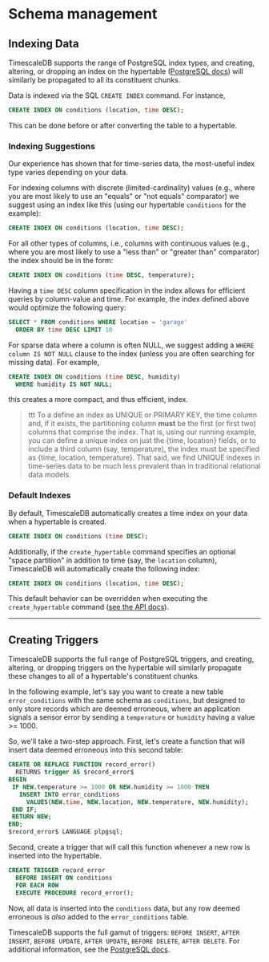 # Schema management

## Indexing Data <a id="indexing"></a>

TimescaleDB supports the range of PostgreSQL index types, and creating, altering,
or dropping an index on the hypertable ([PostgreSQL docs][postgres-createindex])
will similarly be propagated to all its constituent chunks.

Data is indexed via the SQL `CREATE INDEX` command. For instance,
```sql
CREATE INDEX ON conditions (location, time DESC);
```
This can be done before or after converting the table to a hypertable.

### Indexing Suggestions

Our experience has shown that for time-series data, the most-useful index type
varies depending on your data.

For indexing columns with discrete (limited-cardinality) values (e.g., where you
are most likely to use an "equals" or "not equals" comparator) we suggest using
an index like this (using our hypertable `conditions` for the example):
```sql
CREATE INDEX ON conditions (location, time DESC);
```
For all other types of columns, i.e., columns with continuous values (e.g.,
where you are most likely to use a
"less than" or "greater than" comparator) the index should be in the form:
```sql
CREATE INDEX ON conditions (time DESC, temperature);
```
Having a `time DESC` column specification in the index allows for efficient
queries by column-value and time. For example, the index defined above would
optimize the following query:
```sql
SELECT * FROM conditions WHERE location = 'garage'
  ORDER BY time DESC LIMIT 10
```

For sparse data where a column is often NULL, we suggest adding
a `WHERE column IS NOT NULL` clause to the index (unless you are often
searching for missing data). For example,

```sql
CREATE INDEX ON conditions (time DESC, humidity)
  WHERE humidity IS NOT NULL;
```
this creates a more compact, and thus efficient, index.

>ttt <a id="unique_indexes"></a> To a define an index as UNIQUE or PRIMARY KEY, the time column and, if it
exists, the partitioning column **must** be the first (or first two)
columns that comprise the index.  That is, using our running
example, you can define a unique index on just the {time, location} fields,
or to include a third column (say, temperature), the index
must be specified as {time, location, temperature}.  That said, we
find UNIQUE indexes in time-series data to be much less prevalent than
in traditional relational data models.


### Default Indexes

By default, TimescaleDB automatically creates a time index on your data when a hypertable is created.

```sql
CREATE INDEX ON conditions (time DESC);
```

Additionally, if the `create_hypertable` command specifies an optional
"space partition" in addition to time (say, the `location` column),
TimescaleDB will automatically create the following index:

```sql
CREATE INDEX ON conditions (location, time DESC);
```

This default behavior can be overridden when executing the `create_hypertable` command
([see the API docs][create_hypertable]).

---

## Creating Triggers <a id="triggers"></a>

TimescaleDB supports the full range of PostgreSQL triggers, and creating,
altering, or dropping triggers on the hypertable will similarly
propagate these changes to all of a hypertable's constituent chunks.

In the following example, let's say you want to create a new
table `error_conditions` with the same schema as `conditions`, but designed
to only store records which are deemed erroneous, where an application
signals a sensor error by sending a `temperature` or `humidity` having a
value >= 1000.

So, we'll take a two-step approach. First, let's create a function that
will insert data deemed erroneous into this second table:

```sql
CREATE OR REPLACE FUNCTION record_error()
  RETURNS trigger AS $record_error$
BEGIN
 IF NEW.temperature >= 1000 OR NEW.humidity >= 1000 THEN
   INSERT INTO error_conditions
     VALUES(NEW.time, NEW.location, NEW.temperature, NEW.humidity);
 END IF;
 RETURN NEW;
END;
$record_error$ LANGUAGE plpgsql;
```
Second, create a trigger that will call this function whenever a new row is
inserted into the hypertable.

```sql
CREATE TRIGGER record_error
  BEFORE INSERT ON conditions
  FOR EACH ROW
  EXECUTE PROCEDURE record_error();
```
Now, all data is inserted into the `conditions` data, but any row deemed
erroneous is _also_ added to the `error_conditions` table.

TimescaleDB supports the full gamut of
triggers: `BEFORE INSERT`, `AFTER INSERT`, `BEFORE UPDATE`, `AFTER UPDATE`, `BEFORE DELETE`, `AFTER DELETE`.
For additional information, see the [PostgreSQL docs][postgres-createtrigger].

<!--
---

## Constraints

**Need text here**

---

## JSON

**Need text here**

---

## Maintenance

**Need text here**
-->

[postgres-createindex]: https://www.postgresql.org/docs/9.6/static/sql-createindex.html
[create_hypertable]: /api#create_hypertable
[postgres-createtrigger]: https://www.postgresql.org/docs/9.6/static/sql-createtrigger.html
